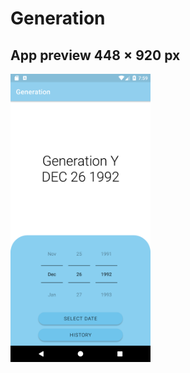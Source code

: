 # Generation
 
## App preview 448 × 920 px
<img src="https://github.com/Sambitrex/Generation/blob/master/app_preview/main%20activtity(portrait%20mode).png" alt="MainActivity(portrait)"  width="224">